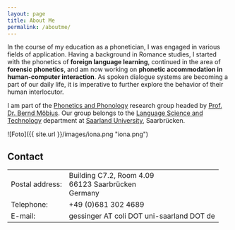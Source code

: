 ```yaml
---
layout: page
title: About Me
permalink: /aboutme/
---
```




In the course of my education as a phonetician, I was engaged in various fields of application. Having a background in Romance studies, I started with the phonetics of <strong>foreign language learning</strong>, continued in the area of <strong>forensic phonetics</strong>, and am now working on <strong>phonetic accommodation in human-computer interaction</strong>. As spoken dialogue systems are becoming a part of our daily life, it is imperative to further explore the behavior of their human interlocutor.

I am part of the [Phonetics and Phonology](http://www.coli.uni-saarland.de/groups/WB/Phonetics/) research group headed by [Prof. Dr. Bernd Möbius](http://www.coli.uni-saarland.de/~moebius/). Our group belongs to the [Language Science and Technology](https://www.uni-saarland.de/en/department/lst/home.html) department at [Saarland University](https://www.uni-saarland.de/nc/en/home.html), Saarbrücken.

![Foto]({{ site.url }}/images/iona.png "iona.png") 
<!--![Foto](https://github.com/ioonaa/ioonaa.github.io/blob/master/images/iona.png "iona.png")-->

## Contact
<table>
  <tbody>
    <tr>
      <td>Postal address:</td>
      <td>Building C7.2, Room 4.09<br>
      	  66123 Saarbrücken<br>
      	  Germany</td>
    </tr>
    <tr>
      <td>Telephone:</td>
      <td>+49 (0)681 302 4689</td>
    </tr>
    <tr>
      <td>E-mail:</td>
      <td>gessinger AT coli DOT uni-saarland DOT de</td>
    </tr>
  </tbody>
</table>



